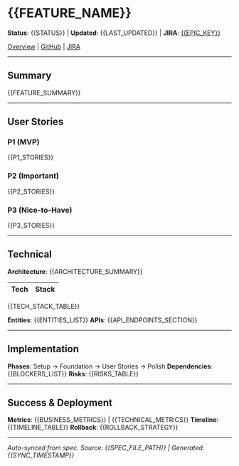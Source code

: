 # {{FEATURE_NAME}}

**Status**: {{STATUS}} | **Updated**: {{LAST_UPDATED}} | **JIRA**: [{{EPIC_KEY}}]({{JIRA_EPIC_URL}})

[Overview]({{SPEC_FILE_PATH}}) | [GitHub]({{GITHUB_BRANCH_URL}}) | [JIRA]({{JIRA_EPIC_URL}})

---

## Summary

{{FEATURE_SUMMARY}}

---

## User Stories

### P1 (MVP)
{{P1_STORIES}}

### P2 (Important)
{{P2_STORIES}}

### P3 (Nice-to-Have)
{{P3_STORIES}}

---

## Technical

**Architecture**: {{ARCHITECTURE_SUMMARY}}

| Tech | Stack |
|------|-------|
{{TECH_STACK_TABLE}}

**Entities**: {{ENTITIES_LIST}}
**APIs**: {{API_ENDPOINTS_SECTION}}

---

## Implementation

**Phases**: Setup → Foundation → User Stories → Polish
**Dependencies**: {{BLOCKERS_LIST}}
**Risks**: {{RISKS_TABLE}}

---

## Success & Deployment

**Metrics**: {{BUSINESS_METRICS}} | {{TECHNICAL_METRICS}}
**Timeline**: {{TIMELINE_TABLE}}
**Rollback**: {{ROLLBACK_STRATEGY}}

---

_Auto-synced from spec. Source: {{SPEC_FILE_PATH}} | Generated: {{SYNC_TIMESTAMP}}_
